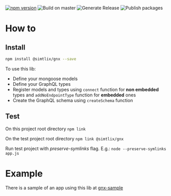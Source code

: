[![npm version](https://badge.fury.io/js/%40simtlix%2Fgnx.svg)](https://badge.fury.io/js/%40simtlix%2Fgnx)
![Build on master](https://github.com/gmatheu/gnx/workflows/Build%20on%20master/badge.svg)
![Generate Release](https://github.com/gmatheu/gnx/workflows/Generate%20Release/badge.svg)
![Publish packages](https://github.com/gmatheu/gnx/workflows/Publish%20packages/badge.svg)

# How to
## Install
```bash
npm install @simtlix/gnx --save
```

To use this lib:
* Define your mongoose models
* Define your GraphQL types
* Register models and types using `connect` function for **non embedded** types and `addNoEndpointType` function for **embedded** ones
* Create the GraphQL schema using `createSchema` function

## Test
On this project root directory
`npm link`

On the test project root directory
`npm link @simtlix/gnx`

Run test project with *preserve-symlinks* flag. E.g.:
`node --preserve-symlinks app.js`

# Example
There is a sample of an app using this lib at [gnx-sample](https://github.com/simtlix/gnx-sample)


